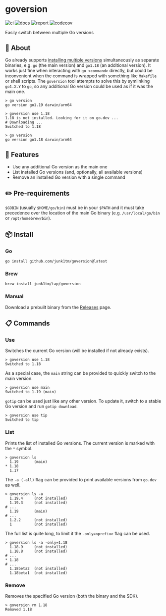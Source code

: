 # goversion

[![ci](https://github.com/junk1tm/goversion/actions/workflows/go.yml/badge.svg)](https://github.com/junk1tm/goversion/actions/workflows/go.yml)
[![docs](https://pkg.go.dev/badge/github.com/junk1tm/goversion.svg)](https://pkg.go.dev/github.com/junk1tm/goversion)
[![report](https://goreportcard.com/badge/github.com/junk1tm/goversion)](https://goreportcard.com/report/github.com/junk1tm/goversion)
[![codecov](https://codecov.io/gh/junk1tm/goversion/branch/main/graph/badge.svg)](https://codecov.io/gh/junk1tm/goversion)

Easily switch between multiple Go versions

## 📌 About

Go already supports [installing multiple versions][1] simultaneously as separate binaries,
e.g. `go` (the main version) and `go1.18` (an additional version).
It works just fine when interacting with `go <command>` directly,
but could be inconvenient when the command is wrapped with something like `Makefile` or shell scripts.
The `goversion` tool attempts to solve this by symlinking `go1.X.Y` to `go`,
so any additional Go version could be used as if it was the main one.

```shell
> go version
go version go1.19 darwin/arm64

> goversion use 1.18
1.18 is not installed. Looking for it on go.dev ...
# Downloading ...
Switched to 1.18

> go version
go version go1.18 darwin/arm64
```

## 🚀 Features

* Use any additional Go version as the main one
* List installed Go versions (and, optionally, all available versions)
* Remove an installed Go version with a single command

## ✏️ Pre-requirements

`$GOBIN` (usually `$HOME/go/bin`) must be in your `$PATH` and it must take precedence over the location of the main Go binary (e.g. `/usr/local/go/bin` or `/opt/homebrew/bin`).

## 📦 Install

### Go

```shell
go install github.com/junk1tm/goversion@latest
```

### Brew

```shell
brew install junk1tm/tap/goversion
```

### Manual

Download a prebuilt binary from the [Releases][2] page.

## 📋 Commands

### Use

Switches the current Go version (will be installed if not already exists).

```shell
> goversion use 1.18
Switched to 1.18
```

As a special case, the `main` string can be provided to quickly switch to the main version.

```shell
> goversion use main
Switched to 1.19 (main)
```

`gotip` can be used just like any other version.
To update it, switch to a stable Go version and run `gotip download`.

```shell
> goversion use tip
Switched to tip
```

### List

Prints the list of installed Go versions.
The current version is marked with the `*` symbol.

```shell
> goversion ls
  1.19       (main)
* 1.18      
  1.17      
```

The `-a (-all)` flag can be provided to print available versions from `go.dev` as well.

```shell
> goversion ls -a
  1.19.4     (not installed)
  1.19.3     (not installed)
# ...
  1.19       (main)
# ...
  1.2.2      (not installed)
  1          (not installed)
```

The full list is quite long, to limit it the `-only=<prefix>` flag can be used.

```shell
> goversion ls -a -only=1.18
  1.18.9     (not installed)
  1.18.8     (not installed)
# ...
* 1.18      
# ...
  1.18beta2  (not installed)
  1.18beta1  (not installed)
```

### Remove

Removes the specified Go version (both the binary and the SDK).

```shell
> goversion rm 1.18
Removed 1.18
```

[1]: https://go.dev/doc/manage-install
[2]: https://github.com/junk1tm/goversion/releases

